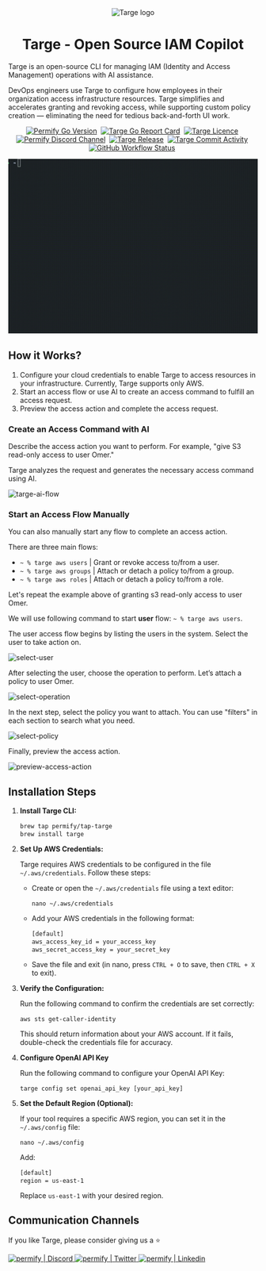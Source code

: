 <div align="center">
  <picture>
    <source media="(prefers-color-scheme: dark)" srcset="https://github.com/Permify/targe/raw/master/assets/images/logo-targe-dark.png">
    <img alt="Targe logo" src="https://github.com/Permify/targe/raw/master/assets/images/logo-targe-light.png" width="40%">
  </picture>
<h1 align="center">
   Targe - Open Source IAM Copilot
</h1>
</div>
<p>
Targe is an open-source CLI for managing IAM (Identity and Access Management) operations with AI assistance.

DevOps engineers use Targe to configure how employees in their organization access infrastructure resources. Targe simplifies and accelerates granting and revoking access, while supporting custom policy creation — eliminating the need for tedious back-and-forth UI work.
</p>

<p align="center">
    <a href="https://github.com/Permify/targe" target="_blank"><img src="https://img.shields.io/github/go-mod/go-version/Permify/targe?style=for-the-badge&logo=go" alt="Permify Go Version" /></a>&nbsp;
 <a href="https://goreportcard.com/report/github.com/Permify/targe" target="_blank"><img src="https://goreportcard.com/badge/github.com/Permify/targe?style=for-the-badge&logo=go" alt="Targe Go Report Card" /></a>&nbsp;
    <a href="https://github.com/Permify/targe" target="_blank"><img src="https://img.shields.io/github/license/Permify/targe?style=for-the-badge" alt="Targe Licence" /></a>&nbsp;
    <a href="https://discord.gg/n6KfzYxhPp" target="_blank"><img src="https://img.shields.io/discord/950799928047833088?style=for-the-badge&logo=discord&label=DISCORD" alt="Permify Discord Channel" /></a>&nbsp;
    <a href="https://github.com/Permify/targe/releases" target="_blank"><img src="https://img.shields.io/github/v/release/permify/targe?include_prereleases&style=for-the-badge" alt="Targe Release" /></a>&nbsp;
    <a href="https://img.shields.io/github/commit-activity/m/Permify/targe?style=for-the-badge" target="_blank"><img src="https://img.shields.io/github/commit-activity/m/Permify/targe?style=for-the-badge" alt="Targe Commit Activity" /></a>&nbsp;
    <a href="https://img.shields.io/github/actions/workflow/status/Permify/targe/release.yml?style=for-the-badge" target="_blank"><img src="https://img.shields.io/github/actions/workflow/status/Permify/targe/release.yml?style=for-the-badge" alt="GitHub Workflow Status" /></a>&nbsp;
</p>  

![Targe Demo](assets/images/targe.gif)

## How it Works?

1. Configure your cloud credentials to enable Targe to access resources in your infrastructure. Currently, Targe supports only AWS.
2. Start an access flow or use AI to create an access command to fulfill an access request.
3. Preview the access action and complete the access request.

### Create an Access Command with AI 

Describe the access action you want to perform. For example, "give S3 read-only access to user Omer." 

Targe analyzes the request and generates the necessary access command using AI.

![targe-ai-flow](https://github.com/user-attachments/assets/ab5ee72b-e5f5-40ec-9f4e-8cf8c91ddff6)

### Start an Access Flow Manually

You can also manually start any flow to complete an access action. 

There are three main flows:
   - `~ % targe aws users`  | Grant or revoke access to/from a user.
   - `~ % targe aws groups` | Attach or detach a policy to/from a group.
   - `~ % targe aws roles`  | Attach or detach a policy to/from a role.

Let's repeat the example above of granting s3 read-only access to user Omer.

We will use following command to start **user** flow: `~ % targe aws users`.

The user access flow begins by listing the users in the system. Select the user to take action on.

![select-user](https://github.com/user-attachments/assets/7746878b-3570-4e94-9de2-9d536258a55b)

After selecting the user, choose the operation to perform. Let’s attach a policy to user Omer.

![select-operation](https://github.com/user-attachments/assets/fbe696ae-1649-42c4-bacc-8115c9f9e1d4)

In the next step, select the policy you want to attach. You can use "filters" in each section to search what you need.

![select-policy](https://github.com/user-attachments/assets/d40354fe-43e0-497a-b1b6-570e02ac25f7)

Finally, preview the access action.

![preview-access-action](https://github.com/user-attachments/assets/61835e34-5598-4e73-b96c-6f09819c1b45)

## Installation Steps

1. **Install Targe CLI:**
   ```shell
   brew tap permify/tap-targe
   brew install targe
   ```

2. **Set Up AWS Credentials:**

   Targe requires AWS credentials to be configured in the file `~/.aws/credentials`. Follow these steps:

    - Create or open the `~/.aws/credentials` file using a text editor:
      ```shell
      nano ~/.aws/credentials
      ```

    - Add your AWS credentials in the following format:
      ```plaintext
      [default]
      aws_access_key_id = your_access_key
      aws_secret_access_key = your_secret_key
      ```

    - Save the file and exit (in nano, press `CTRL + O` to save, then `CTRL + X` to exit).

3. **Verify the Configuration:**

   Run the following command to confirm the credentials are set correctly:
   ```shell
   aws sts get-caller-identity
   ```
   This should return information about your AWS account. If it fails, double-check the credentials file for accuracy.

4. **Configure OpenAI API Key**
   
   Run the following command to configure your OpenAI API Key:
   ```shell
   targe config set openai_api_key [your_api_key]
   ```

5. **Set the Default Region (Optional):**

   If your tool requires a specific AWS region, you can set it in the `~/.aws/config` file:
   ```shell
   nano ~/.aws/config
   ```
   Add:
   ```plaintext
   [default]
   region = us-east-1
   ```
   Replace `us-east-1` with your desired region.

## Communication Channels

If you like Targe, please consider giving us a :star:

<p align="left">
<a href="https://discord.gg/n6KfzYxhPp">
 <img height="70px" width="70px" alt="permify | Discord" src="https://user-images.githubusercontent.com/39353278/187209316-3d01a799-c51b-4eaa-8f52-168047078a14.png" />
</a>
<a href="https://twitter.com/GetPermify">
  <img height="70px" width="70px" alt="permify | Twitter" src="https://user-images.githubusercontent.com/39353278/187209323-23f14261-d406-420d-80eb-1aa707a71043.png"/>
</a>
<a href="https://www.linkedin.com/company/permifyco">
  <img height="70px" width="70px" alt="permify | Linkedin" src="https://user-images.githubusercontent.com/39353278/187209321-03293a24-6f63-4321-b362-b0fc89fdd879.png" />
</a>
</p>

